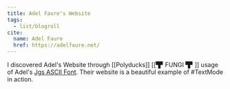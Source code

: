 ```yaml
---
title: Adel Faure's Website
tags:
  - list/blogroll
cite:
  name: Adel Faure
  href: https://adelfaure.net/
---
```


I discovered Adel's Website through [[Polyducks]] [[▜▘FUNGI ▜▘]] usage of Adel's [Jgs ASCII Font](https://adelfaure.net/tools/jgs/). Their website is a beautiful example of #TextMode in action.